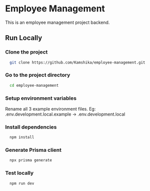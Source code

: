 # Employee Management

This is an employee management project backend.

## Run Locally

### Clone the project

```bash
  git clone https://github.com/Kamshika/employee-management.git
```

### Go to the project directory

```bash
  cd employee-management
```

### Setup environment variables

Rename all 3 example environment files.
Eg: .env.development.local.example -> .env.development.local

### Install dependencies

```bash
  npm install
```

### Generate Prisma client
```bash
  npx prisma generate
```

### Test locally

```bash
  npm run dev
```